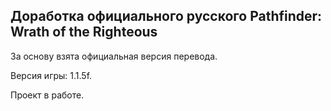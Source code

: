 Доработка официального русского Pathfinder: Wrath of the Righteous
------------------------------------------------------------------

За основу взята официальная версия перевода.

Версия игры: 1.1.5f.

Проект в работе.
